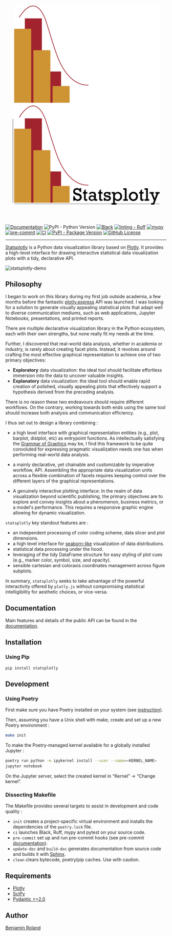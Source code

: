 <div align="center" style="margin-bottom: 6vw;">

![Logo Dark](docs/assets/statsplotly-dark-mode-logo.png#gh-dark-mode-only)
![Logo Light](docs/assets/statsplotly-light-mode-logo.png#gh-light-mode-only)

</div>


[![Documentation](https://img.shields.io/website?label=docs&url=https://parici75.github.io/statsplotly)](https://parici75.github.io/statsplotly)
![PyPI - Python Version](https://img.shields.io/pypi/pyversions/statsplotly)
[![Black](https://img.shields.io/badge/Code%20style-Black-black)](https://black.readthedocs.io/en/stable/)
[![linting - Ruff](https://img.shields.io/badge/Linting-Ruff-yellow)](https://docs.astral.sh/ruff/)
[![mypy](https://img.shields.io/badge/mypy-checked-blue)](https://mypy.readthedocs.io/en/stable/index.html#)
[![pre-commit](https://img.shields.io/badge/pre--commit-enabled-brightgreen?logo=pre-commit&logoColor=white)](https://pre-commit.com/)
[![CI](https://github.com/Parici75/statsplotly/actions/workflows/test.yml/badge.svg)](https://github.com/Parici75/statsplotly/actions/workflows/test.yml)
[![PyPI - Package Version](https://img.shields.io/pypi/v/statsplotly)](https://pypi.org/project/statsplotly/)
[![GitHub License](https://img.shields.io/github/license/Parici75/statsplotly)](https://github.com/Parici75/statsplotly/blob/main/LICENSE)

----------------
[Statsplotly](https://github.com/parici75/statsplotly) is a Python data visualization library based on [Plotly](https://plotly.com/python/). It provides a high-level interface for drawing interactive statistical data visualization plots with a tidy, declarative API.


![statsplotly-demo](docs/assets/statsplotly-demo.gif)


## Philosophy

I began to work on this library during my first job outside academia, a few months before the fantastic [plotly.express](https://plotly.com/python/plotly-express/) API was launched. I was looking for a solution to generate visually appealing statistical plots that adapt well to diverse communication mediums, such as web applications, Jupyter Notebooks, presentations, and printed reports.

There are multiple declarative visualization library in the Python ecosystem, each with their own strengths, but none really fit my needs at the time.

Further, I discovered that real-world data analysis, whether in academia or industry, is rarely about creating facet plots. Instead, it revolves around crafting the most effective graphical representation to achieve one of two primary objectives:
  - **Exploratory** data visualization: the ideal tool should facilitate effortless immersion into the data to uncover valuable insights.
  - **Explanatory** data visualization: the ideal tool should enable rapid creation of polished, visually appealing plots that effectively support a hypothesis derived from the preceding analysis.

There is no reason these two endeavours should require different workflows. On the contrary, working towards both ends using the same tool should increase both analysis and communication efficiency.

I thus set out to design a library combining :
- a high level interface with graphical representation entities (e.g., plot, barplot, distplot, etc) as entrypoint functions. As intellectually satisfying the [Grammar of Graphics](https://www.tandfonline.com/doi/pdf/10.1198/jcgs.2009.07098) may be, I find this framework to be quite convoluted for expressing pragmatic visualization needs one has when performing real-world data analysis.

- a mainly declarative, yet chainable and customizable by imperative workflow, API. Assembling the appropriate data visualization units across a flexible combination of facets requires keeping control over the different layers of the graphical representations.

- A genuinely interactive plotting interface: In the realm of data visualization beyond scientific publishing, the primary objectives are to explore and convey insights about a phenomenon, business metrics, or a model's performance. This requires a responsive graphic engine allowing for dynamic visualization.


`statsplotly` key standout features are :
- an independent processing of color coding scheme, data slicer and plot dimensions.
- a high level interface for [seaborn-like](https://seaborn.pydata.org/tutorial/distributions.html) visualization of data distributions.
- statistical data processing under the hood.
- leveraging of the tidy DataFrame structure for easy styling of plot cues (e.g., marker color, symbol, size, and opacity).
- sensible cartesian and coloraxis coordinates management across figure subplots.

In summary, `statsplotly` seeks to take advantage of the powerful interactivity offered by `plotly.js` without compromising statistical intelligibility for aesthetic choices, or vice-versa.


## Documentation

Main features and details of the public API can be found in the [documentation](https://parici75.github.io/statsplotly).


## Installation

### Using Pip

```bash
pip install statsplotly
```

## Development

### Using Poetry

First make sure you have Poetry installed on your system (see [instruction](https://python-poetry.org/docs/#installing-with-the-official-installer)).

Then, assuming you have a Unix shell with make, create and set up a new Poetry environment :

```bash
make init
```

To make the Poetry-managed kernel available for a globally installed Jupyter :

```bash
poetry run python -m ipykernel install --user --name=<KERNEL_NAME>
jupyter notebook
```

On the Jupyter server, select the created kernel in “Kernel” -> “Change kernel”.

### Dissecting Makefile

The Makefile provides several targets to assist in development and code quality :

- `init` creates a project-specific virtual environment and installs the dependencies of the `poetry.lock` file.
- `ci` launches Black, Ruff, mypy and pytest on your source code.
- `pre-commit` set up and run pre-commit hooks (see pre-commit [documentation](https://pre-commit.com/)).
- `update-doc` and `build-doc` generates documentation from source code and builds it with [Sphinx](https://www.sphinx-doc.org/en/master/index.html).
- `clean` clears bytecode, poetry/pip caches. Use with caution.

## Requirements

- [Plotly](https://plotly.com/python/)
- [SciPy](https://scipy.org/)
- [Pydantic >=2.0](https://docs.pydantic.dev/)

## Author

[Benjamin Roland](benjamin.roland@hotmail.fr)
